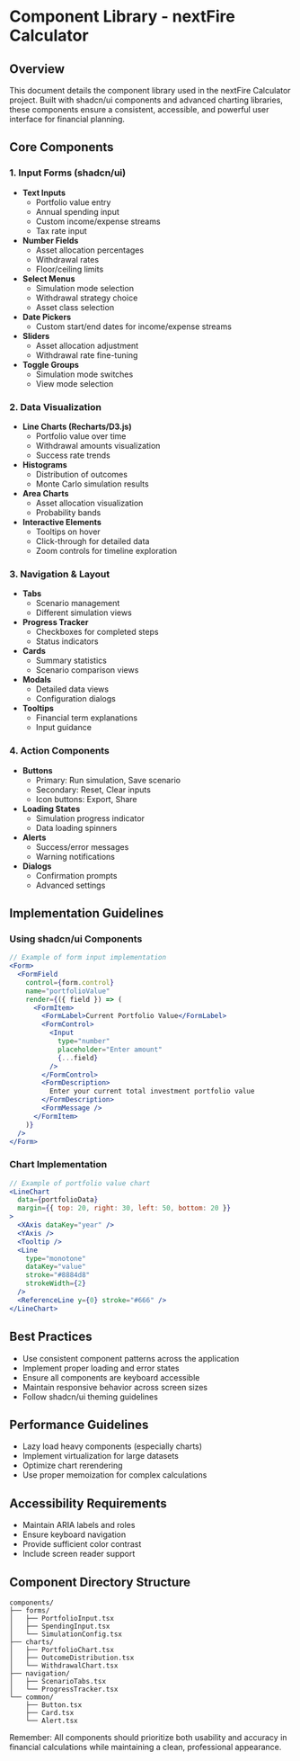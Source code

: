 # Component Library - nextFire Calculator

## Overview
This document details the component library used in the nextFire Calculator project. Built with shadcn/ui components and advanced charting libraries, these components ensure a consistent, accessible, and powerful user interface for financial planning.

## Core Components

### 1. Input Forms (shadcn/ui)
- **Text Inputs**
  - Portfolio value entry
  - Annual spending input
  - Custom income/expense streams
  - Tax rate input
- **Number Fields**
  - Asset allocation percentages
  - Withdrawal rates
  - Floor/ceiling limits
- **Select Menus**
  - Simulation mode selection
  - Withdrawal strategy choice
  - Asset class selection
- **Date Pickers**
  - Custom start/end dates for income/expense streams
- **Sliders**
  - Asset allocation adjustment
  - Withdrawal rate fine-tuning
- **Toggle Groups**
  - Simulation mode switches
  - View mode selection

### 2. Data Visualization
- **Line Charts (Recharts/D3.js)**
  - Portfolio value over time
  - Withdrawal amounts visualization
  - Success rate trends
- **Histograms**
  - Distribution of outcomes
  - Monte Carlo simulation results
- **Area Charts**
  - Asset allocation visualization
  - Probability bands
- **Interactive Elements**
  - Tooltips on hover
  - Click-through for detailed data
  - Zoom controls for timeline exploration

### 3. Navigation & Layout
- **Tabs**
  - Scenario management
  - Different simulation views
- **Progress Tracker**
  - Checkboxes for completed steps
  - Status indicators
- **Cards**
  - Summary statistics
  - Scenario comparison views
- **Modals**
  - Detailed data views
  - Configuration dialogs
- **Tooltips**
  - Financial term explanations
  - Input guidance

### 4. Action Components
- **Buttons**
  - Primary: Run simulation, Save scenario
  - Secondary: Reset, Clear inputs
  - Icon buttons: Export, Share
- **Loading States**
  - Simulation progress indicator
  - Data loading spinners
- **Alerts**
  - Success/error messages
  - Warning notifications
- **Dialogs**
  - Confirmation prompts
  - Advanced settings

## Implementation Guidelines

### Using shadcn/ui Components
```jsx
// Example of form input implementation
<Form>
  <FormField
    control={form.control}
    name="portfolioValue"
    render={({ field }) => (
      <FormItem>
        <FormLabel>Current Portfolio Value</FormLabel>
        <FormControl>
          <Input
            type="number"
            placeholder="Enter amount"
            {...field}
          />
        </FormControl>
        <FormDescription>
          Enter your current total investment portfolio value
        </FormDescription>
        <FormMessage />
      </FormItem>
    )}
  />
</Form>
```

### Chart Implementation
```jsx
// Example of portfolio value chart
<LineChart
  data={portfolioData}
  margin={{ top: 20, right: 30, left: 50, bottom: 20 }}
>
  <XAxis dataKey="year" />
  <YAxis />
  <Tooltip />
  <Line
    type="monotone"
    dataKey="value"
    stroke="#8884d8"
    strokeWidth={2}
  />
  <ReferenceLine y={0} stroke="#666" />
</LineChart>
```

## Best Practices
- Use consistent component patterns across the application
- Implement proper loading and error states
- Ensure all components are keyboard accessible
- Maintain responsive behavior across screen sizes
- Follow shadcn/ui theming guidelines

## Performance Guidelines
- Lazy load heavy components (especially charts)
- Implement virtualization for large datasets
- Optimize chart rerendering
- Use proper memoization for complex calculations

## Accessibility Requirements
- Maintain ARIA labels and roles
- Ensure keyboard navigation
- Provide sufficient color contrast
- Include screen reader support

## Component Directory Structure
```
components/
├── forms/
│   ├── PortfolioInput.tsx
│   ├── SpendingInput.tsx
│   └── SimulationConfig.tsx
├── charts/
│   ├── PortfolioChart.tsx
│   ├── OutcomeDistribution.tsx
│   └── WithdrawalChart.tsx
├── navigation/
│   ├── ScenarioTabs.tsx
│   └── ProgressTracker.tsx
└── common/
    ├── Button.tsx
    ├── Card.tsx
    └── Alert.tsx
```

Remember: All components should prioritize both usability and accuracy in financial calculations while maintaining a clean, professional appearance.
